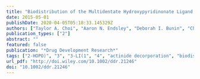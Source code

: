 ```yaml
---
title: "Biodistribution of the Multidentate Hydroxypyridinonate Ligand [ 14 C]-3,4,3-LI(1,2-HOPO), a Potent Actinide Decorporation Agent"
date: 2015-05-01
publishDate: 2020-04-05T05:18:33.145329Z
authors: ["Taylor A. Choi", "Aaron N. Endsley", "Deborah I. Bunin", "Christophe Colas", "Dahlia D. An", "Joel A. Morales-Rivera", "Jonathan A. Villalobos", "Walter M. Shinn", "Jack E. Dabbs", "Polly Y. Chang", "Rebecca J. Abergel"]
publication_types: ["2"]
abstract: ""
featured: false
publication: "*Drug Development Research*"
tags: ["2-HOPO)", "3", "3-LI(1", "4", "actinide decorporation", "biodistribution", "metabolite", "pharmacokinetics"]
url_pdf: "http://doi.wiley.com/10.1002/ddr.21246"
doi: "10.1002/ddr.21246"
---
```


